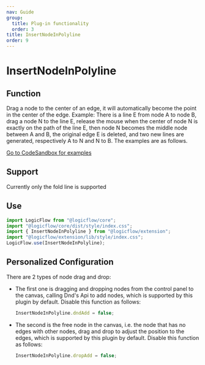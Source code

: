 ```yaml
---
nav: Guide
group:
  title: Plug-in functionality
  order: 3
title: InsertNodeInPolyline
order: 9
---
```


# InsertNodeInPolyline

## Function

Drag a node to the center of an edge, it will automatically become the point in the center of the edge.
Example: There is a line E from node A to node B, drag a node N to the line E, release the mouse when the center of node N is exactly on the path of the line E, then node N becomes the middle node between A and B, the original edge E is deleted, and two new lines are generated, respectively A to N and N to B. The examples are as follows.

<!-- TODO -->
<a href="https://site.logic-flow.cn/demo/dist/examples/#/extension/InserNodeInPolyline?from=doc" target="_blank"> Go to CodeSandbox for examples </a>

## Support

Currently only the fold line is supported

## Use

```jsx | pure
import LogicFlow from "@logicflow/core";
import "@logicflow/core/dist/style/index.css";
import { InsertNodeInPolyline } from "@logicflow/extension";
import "@logicflow/extension/lib/style/index.css";
LogicFlow.use(InsertNodeInPolyline);
```

## Personalized Configuration

There are 2 types of node drag and drop:

- The first one is dragging and dropping nodes from the control panel to the canvas, calling Dnd's Api to add nodes, which is supported by this plugin by default. Disable this function as follows:
  ```jsx | pure
  InsertNodeInPolyline.dndAdd = false;
  ```
- The second is the free node in the canvas, i.e. the node that has no edges with other nodes, drag and drop to adjust the position to the edges, which is supported by this plugin by default. Disable this function as follows:
  ```jsx | pure
  InsertNodeInPolyline.dropAdd = false;
  ```
